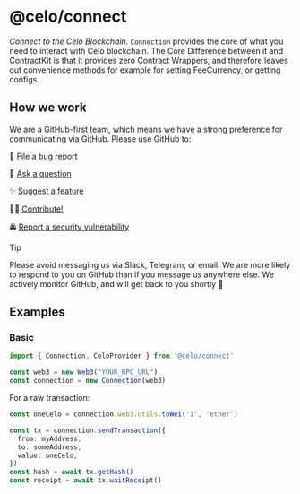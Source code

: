 # @celo/connect

*Connect to the Celo Blockchain.*  `Connection` provides the core of what you need to interact with Celo blockchain. The Core Difference between it and ContractKit is that it provides zero Contract Wrappers, and therefore leaves out convenience methods for example for setting FeeCurrency, or getting configs.

## How we work

We are a GitHub-first team, which means we have a strong preference for communicating via GitHub. 
Please use GitHub to:

🐞 [File a bug report](https://github.com/celo-org/developer-tooling/issues/new/choose)

💬 [Ask a question](https://github.com/celo-org/developer-tooling/discussions)

✨ [Suggest a feature](httpsi//github.com/celo-org/developer-tooling/issues/new/choose)

🧑‍💻 [Contribute!](/CONTRIBUTING.md)

🚔 [Report a security vulnerability](https://github.com/celo-org/developer-tooling/issues/new/choose)

> [!TIP]
> 
> Please avoid messaging us via Slack, Telegram, or email. We are more likely to respond to you on 
> GitHub than if you message us anywhere else. We actively monitor GitHub, and will get back to you shortly 🌟

## Examples

### Basic

```typescript
import { Connection, CeloProvider } from '@celo/connect'

const web3 = new Web3("YOUR_RPC_URL")
const connection = new Connection(web3)
```

For a raw transaction:

```ts
const oneCelo = connection.web3.utils.toWei('1', 'ether')

const tx = connection.sendTransaction({
  from: myAddress,
  to: someAddress,
  value: oneCelo,
})
const hash = await tx.getHash()
const receipt = await tx.waitReceipt()
```

